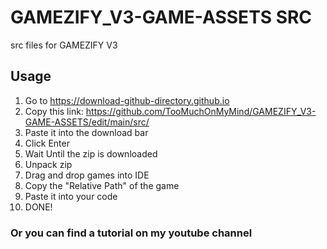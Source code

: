 # GAMEZIFY_V3-GAME-ASSETS SRC
src files for GAMEZIFY V3

## Usage
1. Go to https://download-github-directory.github.io
2. Copy this link: https://github.com/TooMuchOnMyMind/GAMEZIFY_V3-GAME-ASSETS/edit/main/src/
3. Paste it into the download bar
4. Click Enter
5. Wait Until the zip is downloaded
6. Unpack zip
7. Drag and drop games into IDE
8. Copy the "Relative Path" of the game
9. Paste it into your code
10. DONE!

### Or you can find a tutorial on my youtube channel
